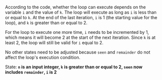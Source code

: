 According to the code, whether the loop can execute depends on the variable `i` and the value of `k`. The loop will execute as long as `i` is less than or equal to `k`. At the end of the last iteration, `i` is 1 (the starting value for the loop), and `k` is greater than or equal to 2. 

For the loop to execute one more time, `i` needs to be incremented by 1, which means it will become 2 at the start of the next iteration. Since `k` is at least 2, the loop will still be valid for `i` equal to 2.

No other states need to be adjusted because `seen` and `remainder` do not affect the loop's execution condition.

State: **`n` is an input integer, `k` is greater than or equal to 2, `seen` now includes `remainder`, `i` is 2**